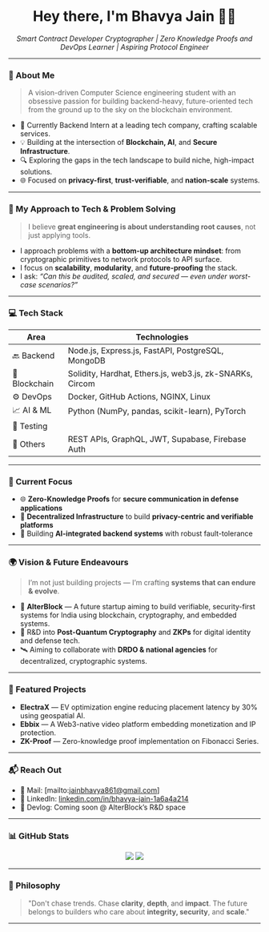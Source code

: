 <h1 align="center">Hey there, I'm Bhavya Jain 👨‍💻</h1>
<p align="center">
  <em>Smart Contract Developer Cryptographer | Zero Knowledge Proofs and DevOps Learner | Aspiring Protocol Engineer</em>
</p>

---

### 🚀 About Me
> A vision-driven Computer Science engineering student with an obsessive passion for building backend-heavy, future-oriented tech from the ground up to the sky on the blockchain environment.

- 🔧 Currently Backend Intern at a leading tech company, crafting scalable services.
- 💡 Building at the intersection of **Blockchain, AI**, and **Secure Infrastructure**.
- 🔍 Exploring the gaps in the tech landscape to build niche, high-impact solutions.
- 🌐 Focused on **privacy-first**, **trust-verifiable**, and **nation-scale** systems.

---

### 🧠 My Approach to Tech & Problem Solving
> I believe **great engineering is about understanding root causes**, not just applying tools.

- I approach problems with a **bottom-up architecture mindset**: from cryptographic primitives to network protocols to API surface.
- I focus on **scalability**, **modularity**, and **future-proofing** the stack.
- I ask: _“Can this be audited, scaled, and secured — even under worst-case scenarios?”_

---

### 💻 Tech Stack

| Area           | Technologies |
|----------------|--------------|
| 🔙 Backend      | Node.js, Express.js, FastAPI, PostgreSQL, MongoDB |
| 🔐 Blockchain   | Solidity, Hardhat, Ethers.js, web3.js, zk-SNARKs, Circom |
| ⚙️ DevOps       | Docker, GitHub Actions, NGINX, Linux |
| 📈 AI & ML      | Python (NumPy, pandas, scikit-learn), PyTorch |
| 🧪 Testing      |
| 📄 Others       | REST APIs, GraphQL, JWT, Supabase, Firebase Auth |

---

### 📌 Current Focus

- 🌐 **Zero-Knowledge Proofs** for **secure communication in defense applications**
- 🧱 **Decentralized Infrastructure** to build **privacy-centric and verifiable platforms**
- 🤖 Building **AI-integrated backend systems** with robust fault-tolerance

---

### 🌍 Vision & Future Endeavours

> I’m not just building projects — I’m crafting **systems that can endure & evolve**.

- 🌱 **AlterBlock** — A future startup aiming to build verifiable, security-first systems for India using blockchain, cryptography, and embedded systems.
- 🔐 R&D into **Post-Quantum Cryptography** and **ZKPs** for digital identity and defense tech.
- 🛰️ Aiming to collaborate with **DRDO & national agencies** for decentralized, cryptographic systems.

---

### 🧩 Featured Projects

- **ElectraX** — EV optimization engine reducing placement latency by 30% using geospatial AI.
- **Ebbix** — A Web3-native video platform embedding monetization and IP protection.
- **ZK-Proof** — Zero-knowledge proof implementation on Fibonacci Series.

---

### 📬 Reach Out

- 📧 Mail: [mailto:jainbhavya861@gmail.com]
- 💼 LinkedIn: [linkedin.com/in/bhavya-jain-1a6a4a214](https://linkedin.com/in/bhavya-jain-1a6a4a214)
- 🧠 Devlog: Coming soon @ AlterBlock’s R&D space

---

### 📊 GitHub Stats

<p align="center">
  <img src="https://github-readme-stats.vercel.app/api?username=bhavyajain-dev&show_icons=true&theme=tokyonight" />
  <img src="https://github-readme-streak-stats.herokuapp.com/?user=bhavyajain-dev&theme=tokyonight" />
</p>

---

### 🧠 Philosophy

> "Don't chase trends. Chase **clarity**, **depth**, and **impact**. The future belongs to builders who care about **integrity, security**, and **scale**."

---